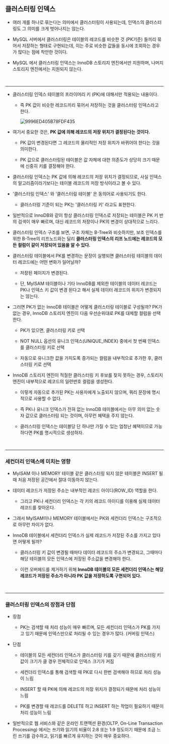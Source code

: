 ## 클러스터링 인덱스

- 여러 개를 하나로 묶는다는 의미에서 클러스터링이 사용되는데, 인덱스의 클러스터링도 그 의미를 크게 벗어나지는 않는다.

  

- MySQL 서버에서 클러스터링은 테이블의 레코드를 비슷한 것 (PK기준) 들끼리 묶어서 저장하는 형태로 구현되는데, 이는 주로 비슷한 값들을 동시에 조회하는 경우가 많다는 점에 착안한 것이다.

  

- MySQL 에서 클러스터링 인덱스는 InnoDB 스토리지 엔진에서만 지원하며, 나머지 스토리지 엔진에서는 지원되지 않는다.



<br>

***

- 클러스터링 인덱스 테이블의 프라이머리 키 (PK)에 대해서만 적용되는 내용이다. 

  - 즉 PK 값이 비슷한 레코드끼리 묶어서 저장하는 것을 클러스터링 인덱스라고 한다.

    ![9996ED405B78FDF435](https://user-images.githubusercontent.com/50399804/146004308-049e13de-4081-4ee1-a2f5-23b5b6e2941d.png)

    

- 여기서 중요한 것은, __PK 값에 의해 레코드의 저장 위치가 결정된다는 것이다.__

  - PK 값이 변경된다면 그 레코드의 물리적인 저장 위치가 바뀌어야 한다는 것을 의미한다.

    

  - PK 값으로 클러스터링된 테이블은 값 자체에 대한 의존도가 상당히 크기 때문에 신중히 키를 결정해야 한다.

    

- 클러스터링 인덱스는 PK 값에 의해 레코드의 저장 위치가 결정되므로, 사실 인덱스의 알고리즘이라기보다는 테이블 레코드의 저장 방식이라고 볼 수 있다.

  

- '클러스터링 인덱스' 와 '클러스터링 테이블' 은 동의어로 사용되기도 한다.

  - 클러스터링 기준이 되는 PK는 '클러스터링 키' 라고도 표현한다.

    

- 일반적으로 InnoDB와 같이 항상 클러스터링 인덱스로 저장되는 테이블은 PK 키 반의 검색이 매우 빠르며, 대신 레코드의 저장이나 PK의 변경이 상대적으로 느리다.

  

- 클러스터링 인덱스 구조를 보면, 구조 자체는 B-Tree와 비슷하지만, 보조 인덱스를 위한 B-Tree의 리프노드와는 달리 __클러스터링 인덱스의 리프 노드에는 레코드의 모든 컬럼이 같이 저장되어 있음을 알 수 있다.__

  

- 클러스터링 테이블에서 PK를 변경하는 문장이 실행되면 클러스터링 테이블의 데이터 레코드에는 어떤 변화가 일어날까?

  - 저장된 페이지가 변경된다.

    

  - 단, MyISAM 테이블이나 기타 InnoDB를 제외한 테이블의 데이터 레코드는 PK나 인덱스 키 값이 변경 된다고 해서 실제 데이터 레코드의 위치가 변경되지는 않는다.

    

- 그러면 PK가 없는 InnoDB 테이블은 어떻게 클러스터링 테이블로 구성될까? PK가 없는 경우, InnoDB 스토리지 엔진이 다음 우선순위대로 PK를 대체할 컬럼을 선택한다.

  - PK가 있으면, 클러스터링 키로 선택

    

  - NOT NULL 옵션의 유니크 인덱스(UNIQUE_INDEX) 중에서 첫 번째 인덱스를 클러스터링 키로 선택

    

  - 자동으로 유니크한 값을 가지도록 증가되는 컬럼을 내부적으로 추가한 후, 클러스터링 키로 선택

    

- InnoDB 스토리지 엔진이 적절한 클러스터링 키 후보를 찾지 못하는 경우, 스토리지 엔진이 내부적으로 레코드의 일련번호 컬럼을 생성한다.

  - 이렇게 자동으로 추가된 PK는 사용자에게 노출되지 않으며, 쿼리 문장에 명시적으로 사용할 수 없다.

    

  - 즉 PK나 유니크 인덱스가 전혀 없는 InnoDB 테이블에서는 아무 의미 없는 숫자 값으로 클러스터링 되는 것이며, 아무런 혜택을 주지 않는다.

    

  - 클러스터링 인덱스는 테이블당 단 하나만 가질 수 있는 엄청난 혜택이므로 가능하다면 PK를 명시적으로 생성하자.



<br>

***

### 세컨더리 인덱스에 미치는 영향

- MyISAM 이나 MEMORY 테이블 같은 클러스터링 되지 않은 테이블은 INSERT 될 때 처음 저장된 공간에서 절대 이동하지 않는다.

  

- 데이터 레코드가 저장된 주소는 내부적인 레코드 아이디(ROW_ID) 역할을 한다.

  - 그리고 PK나 세컨더리 인덱스는 각 키의 레코드 아이디를 이용해 실제 데이터 레코드를 찾아온다.

  

- 그래서 MyISAM이나 MEMORY 테이블에서는 PK와 세컨더리 인덱스는 구조적으로 아무런 차이가 없다.

  

- InnoDB 테이블에서 세컨더리 인덱스가 실제 레코드가 저장된 주소를 가지고 있다면 어떻게 될까?

  - 클러스터링 키 값이 변경될 때마다 데이터 레코드의 주소가 변경되고, 그때마다 해당 테이블의 모든 인덱스에 저장된 주소값을 변경해야 한다.

    

  - 이런 오버헤드를 제거하기 위해 __InnoDB 테이블의 모든 세컨더리 인덱스는 해당 레코드가 저장된 주소가 아니라 PK 값을 저장하도록 구현되어 있다.__

  

<br>

***

### 클러스터링 인덱스의 장점과 단점

- 장점

  - PK는 검색할 때 처리 성능이 매우 빠르며, 모든 세컨더리 인덱스가 PK를 가지고 있기 때문에 인덱스만으로 처리될 수 있는 경우가 많다. (커버링 인덱스)

    

- 단점

  - 테이블의 모든 세컨더리 인덱스가 클러스터링 키를 갖기 때문에 클러스터링 키 값이 크기가 클 경우 전체적으로 인덱스 크기가 커짐

    

  - 세컨더리 인덱스를 통해 검색할 때 PK로 다시 한번 검색해야 하므로 처리 성능이 느림

    

  - INSERT 할 때 PK에 의해 레코드의 저장 위치가 결정되기 때문에 처리 성능이 느림

    

  - PK를 변경할 때 레코드를 DELETE 하고 INSERT 하는 작업이 필요하기 때문이 처리 성능이 느림

    

- 일반적으로 웹 서비스와 같은 온라인 트랜잭션 환경(OLTP, On-Line Transaction Processing) 에서는 쓰기와 읽기의 비율이 2:8 또는 1:9 정도이기 때문에 조금 느린 쓰기를 감수하고, 읽기를 빠르게 유지하는 것이 매우 중요하다.

